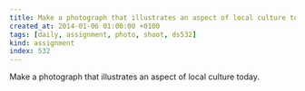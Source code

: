 ```yaml
---
title: Make a photograph that illustrates an aspect of local culture today.
created_at: 2014-01-06 01:00:00 +0100
tags: [daily, assignment, photo, shoot, ds532]
kind: assignment
index: 532
---
```


Make a photograph that illustrates an aspect of local culture today.
